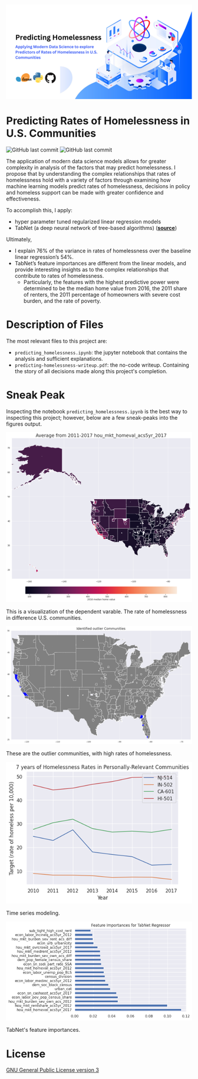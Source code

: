 <!-- Add banner here -->
![Banner](figures/banner.png)

# Predicting Rates of Homelessness in U.S. Communities

<!-- Add buttons here -->

![GitHub last commit](https://img.shields.io/github/last-commit/tybens/predicting-homelessness)
![GitHub last commit](https://img.shields.io/github/stars/tybens/predicting-homelessness?style=social)


<!-- Describe your project in brief -->
The application of modern data science models allows for greater complexity in analysis of the factors that may predict homelessness. I propose that by understanding the complex relationships that rates of homelessness hold with a variety of factors through examining how machine learning models predict rates of homelessness, decisions in policy and homeless support can be made with greater confidence and effectiveness.

To accomplish this, I apply:
- hyper parameter tuned regularized linear regression models
- TabNet (a deep neural network of tree-based algorithms) ([**source**](https://paperswithcode.com/paper/tabnet-attentive-interpretable-tabular))

Ultimately, 
- I explain 76% of the variance in rates of homelessness over the baseline linear regression’s 54%. 
- TabNet’s feature importances are different from the linear models, and provide interesting insights as to the complex relationships that contribute to rates of homelessness. 
    - Particularly, the features with the highest predictive power were determined to be the median home value from 2016, the 2011 share of renters, the 2011 percentage of homeowners with severe cost burden, and the rate of poverty.

# Description of Files


The most relevant files to this project are:
- `predicting_homelessness.ipynb`: the jupyter notebook that contains the analysis and sufficient explanations.
- `predicting-homelessness-writeup.pdf`: the no-code writeup. Containing the story of all decisions made along this project's completion.

# Sneak Peak
<!-- Add a demo for your project -->

Inspecting the notebook `predicting_homelessness.ipynb` is the best way to inspecting this project; however, below are a few sneak-peaks into the figures output.

![Sneak Peak1](figures/top-predictor-heatmap.png)

This is a visualization of the dependent varable. The rate of homelessness in difference U.S. communities.

![Sneak Peak2](figures/outlier-geo.png)

These are the outlier communities, with high rates of homelessness.

![Sneak Peak3](figures/time-series.png)

Time series modeling.

![Sneak Peak3](figures/feat_importances-tabnet.png)

TabNet's feature importances.




# License

[GNU General Public License version 3](https://opensource.org/licenses/GPL-3.0)
